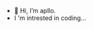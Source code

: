 - 👋 Hi, I’m apllo. 
- I 'm intrested in coding...

<!---
yp124202453/yp124202453 is a ✨ special ✨ repository because its `README.md` (this file) appears on your GitHub profile.
You can click the Preview link to take a look at your changes.
--->
